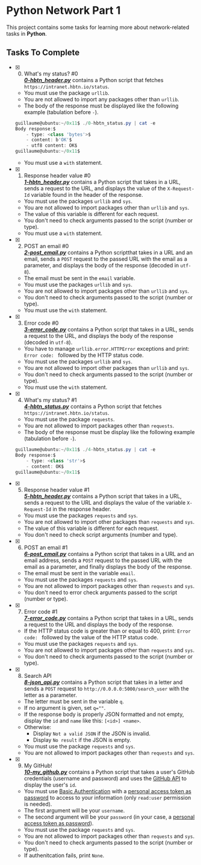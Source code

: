 # Python Network Part 1

This project contains some tasks for learning more about network-related tasks in **Python**.

## Tasks To Complete

+ [x] 0. What's my status? #0<br/>_**[0-hbtn_header.py](0-hbtn_header.py)**_ contains a Python script that fetches `https://intranet.hbtn.io/status`.
  + You must use the package `urllib`.
  + You are not allowed to import any packages other than `urllib`.
  + The body of the response must be displayed like the following example (tabulation before `-`).
  ```powershell
  guillaume@ubuntu:~/0x11$ ./0-hbtn_status.py | cat -e
  Body response:$
      - type: <class 'bytes'>$
      - content: b'OK'$
      - utf8 content: OK$
  guillaume@ubuntu:~/0x11$
  ```
  + You must use a `with` statement.

+ [x] 1. Response header value #0<br/>_**[1-hbtn_header.py](1-hbtn_header.py)**_ contains a Python script that takes in a URL, sends a request to the URL, and displays the value of the `X-Request-Id` variable found in the header of the response.
  + You must use the packages `urllib` and `sys`.
  + You are not allowed to import packages other than `urllib` and `sys`.
  + The value of this variable is different for each request.
  + You don't need to check arguments passed to the script (number or type).
  + You must use a `with` statement.

+ [x] 2. POST an email #0<br/>_**[2-post_email.py](2-post_email.py)**_ contains a Python scriptthat takes in a URL and an email, sends a `POST` request to the passed URL with the email as a parameter, and displays the body of the response (decoded in `utf-8`).
  + The email must be sent in the `email` variable.
  + You must use the packages `urllib` and `sys`.
  + You are not allowed to import packages other than `urllib` and `sys`.
  + You don't need to check arguments passed to the script (number or type).
  + You must use the `with` statement.

+ [x] 3. Error code #0<br/>_**[3-error_code.py](3-error_code.py)**_ contains a Python script that takes in a URL, sends a request to the URL, and displays the body of the response (decoded in `utf-8`).
  + You have to manage `urllib.error.HTTPError` exceptions and print: `Error code: ` followed by the HTTP status code.
  + You must use the packages `urllib` and `sys`.
  + You are not allowed to import other packages than `urllib` and `sys`.
  + You don't need to check arguments passed to the script (number or type).
  + You must use the `with` statement.

+ [x] 4. What's my status? #1<br/>_**[4-hbtn_status.py](4-hbtn_status.py)**_ contains a Python script that fetches `https://intranet.hbtn.io/status`.
  + You must use the package `requests`.
  + You are not allowed to import packages other than `requests`.
  + The body of the response must be display like the following example (tabulation before `-`).
  ```powershell
  guillaume@ubuntu:~/0x11$ ./4-hbtn_status.py | cat -e
  Body response:$
      - type: <class 'str'>$
      - content: OK$
  guillaume@ubuntu:~/0x11$
  ```

+ [x] 5. Response header value #1<br/>_**[5-hbtn_header.py](5-hbtn_header.py)**_ contains a Python script that takes in a URL, sends a request to the URL and displays the value of the variable `X-Request-Id` in the response header.
  + You must use the packages `requests` and `sys`.
  + You are not allowed to import other packages than `requests` and `sys`.
  + The value of this variable is different for each request.
  + You don't need to check script arguments (number and type).

+ [x] 6. POST an email #1<br/>_**[6-post_email.py](6-post_email.py)**_ contains a Python script that takes in a URL and an email address, sends a `POST` request to the passed URL with the email as a parameter, and finally displays the body of the response.
  + The email must be sent in the variable `email`.
  + You must use the packages `requests` and `sys`.
  + You are not allowed to import packages other than `requests` and `sys`.
  + You don't need to error check arguments passed to the script (number or type).

+ [x] 7. Error code #1<br/>_**[7-error_code.py](7-error_code.py)**_ contains a Python script that takes in a URL, sends a request to the URL and displays the body of the response.
  + If the HTTP status code is greater than or equal to 400, print: `Error code: ` followed by the value of the HTTP status code.
  + You must use the packages `requests` and `sys`.
  + You are not allowed to import packages other than `requests` and `sys`.
  + You don't need to check arguments passed to the script (number or type).

+ [x] 8. Search API<br/>_**[8-json_api.py](8-json_api.py)**_ contains a Python script that takes in a letter and sends a `POST` request to `http://0.0.0.0:5000/search_user` with the letter as a parameter.
  + The letter must be sent in the variable `q`.
  + If no argument is given, set `q=""`.
  + If the response body is properly JSON formatted and not empty, display the `id` and `name` like this: `[<id>] <name>`.
  + Otherwise:
    + Display `Not a valid JSON` if the JSON is invalid.
    + Display `No result` if the JSON is empty.
  + You must use the package `requests` and `sys`.
  + You are not allowed to import packages other than `requests` and `sys`.

+ [x] 9. My GitHub!<br/>_**[10-my_github.py](10-my_github.py)**_ contains a Python script that takes a user's GitHub credentials (username and password) and uses the [GitHub API](https://docs.github.com/en/rest/reference/users) to display the user's `id`.
  + You must use [Basic Authentication](https://docs.github.com/en/rest/overview/other-authentication-methods) with a [personal access token as password](https://docs.github.com/en/authentication/keeping-your-account-and-data-secure/creating-a-personal-access-token) to access to your information (only `read:user` permission is needed).
  + The first argument will be your `username`.
  + The second argument will be your `password` (in your case, a [personal access token as password](https://docs.github.com/en/authentication/keeping-your-account-and-data-secure/creating-a-personal-access-token)).
  + You must use the package `requests` and `sys`.
  + You are not allowed to import packages other than `requests` and `sys`.
  + You don't need to check arguments passed to the script (number or type).
  + If authenitcation fails, print `None`.
